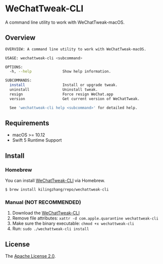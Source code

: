 # WeChatTweak-CLI

A command line utility to work with WeChatTweak-macOS.

## Overview

```bash
OVERVIEW: A command line utility to work with WeChatTweak-macOS.

USAGE: wechattweak-cli <subcommand>

OPTIONS:
  -h, --help              Show help information.

SUBCOMMANDS:
  install                 Install or upgrade tweak.
  uninstall               Uninstall tweak.
  resign                  Force resign WeChat.app
  version                 Get current version of WeChatTweak.

  See 'wechattweak-cli help <subcommand>' for detailed help.
```

## Requirements

- macOS >= 10.12
- Swift 5 Runtime Support

## Install

### Homebrew

You can install [WeChatTweak-CLI](https://github.com/kilingzhang/WeChatTweak-CLI) via Homebrew.

```bash
$ brew install kilingzhang/repo/wechattweak-cli
```

### Manual (**NOT RECOMMENDED**)

1. Download the [WeChatTweak-CLI](https://github.com/kilingzhang/WeChatTweak-CLI/releases/latest/download/wechattweak-cli)
2. Remove file attributes: `xattr -d com.apple.quarantine wechattweak-cli`
3. Make sure the binary executable: `chmod +x wechattweak-cli`
4. Run: `sudo ./wechattweak-cli install`

## License

The [Apache License 2.0](LICENSE).
